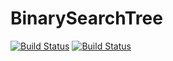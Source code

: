 # BinarySearchTree
[![Build Status](https://travis-ci.org/Loveskyrim/BinarySearchTree.svg?branch=master)](https://travis-ci.org/Loveskyrim/BinarySearchTree)
[![Build Status](https://ci.appveyor.com/api/github/webhook?id=9mv73se7lwqsgd4n?svg=true)](https://ci.appveyor.com/project/Loveskyrim/binarysearchtree)
